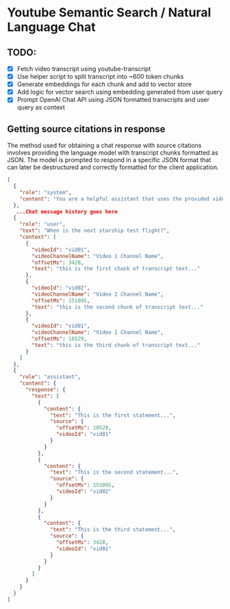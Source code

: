 # Youtube Semantic Search / Natural Language Chat

## TODO:

- [x] Fetch video transcript using youtube-transcript
- [x] Use helper script to split transcript into ~600 token chunks
- [x] Generate embeddings for each chunk and add to vector store
- [x] Add logic for vector search using embedding generated from user query
- [x] Prompt OpenAI Chat API using JSON formatted transcripts and user query as context

## Getting source citations in response

The method used for obtaining a chat response with source citations involves providing the language model with transcript chunks formatted as JSON. The model is prompted to respond in a specific JSON format that can later be destructured and correctly formatted for the client application.

```json
[
  {
    "role": "system",
    "content": "You are a helpful assistant that uses the provided video transcripts to answer questions. Only respond in the JSON format within --- ...."
  },
   ...Chat message history goes here
  {
    "role": "user",
    "text": "When is the next starship test flight?",
    "context": [
      {
        "videoId": "vid01",
        "videoChannelName": "Video 1 Channel Name",
        "offsetMs": 3428,
        "text": "this is the first chunk of transcript text..."
      },
      {
        "videoId": "vid02",
        "videoChannelName": "Video 2 Channel Name",
        "offsetMs": 151095,
        "text": "this is the second chunk of transcript text..."
      },
      {
        "videoId": "vid01",
        "videoChannelName": "Video 1 Channel Name",
        "offsetMs": 18529,
        "text": "this is the third chunk of transcript text..."
      }
    ]
  },
  {
    "role": "assistant",
    "content": {
      "response": {
        "text": [
          {
            "content": {
              "text": "This is the first statement...",
              "source": {
                "offsetMs": 18529,
                "videoId": "vid01"
              }
            }
          },
          {
            "content": {
              "text": "This is the second statement...",
              "source": {
                "offsetMs": 151095,
                "videoId": "vid02"
              }
            }
          },
          {
            "content": {
              "text": "This is the third statement...",
              "source": {
                "offsetMs": 3428,
                "videoId": "vid01"
              }
            }
          }
        ]
      }
    }
  }
]
```
